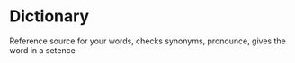 # Dictionary
Reference source for your words, checks synonyms, pronounce, gives the word in a setence
